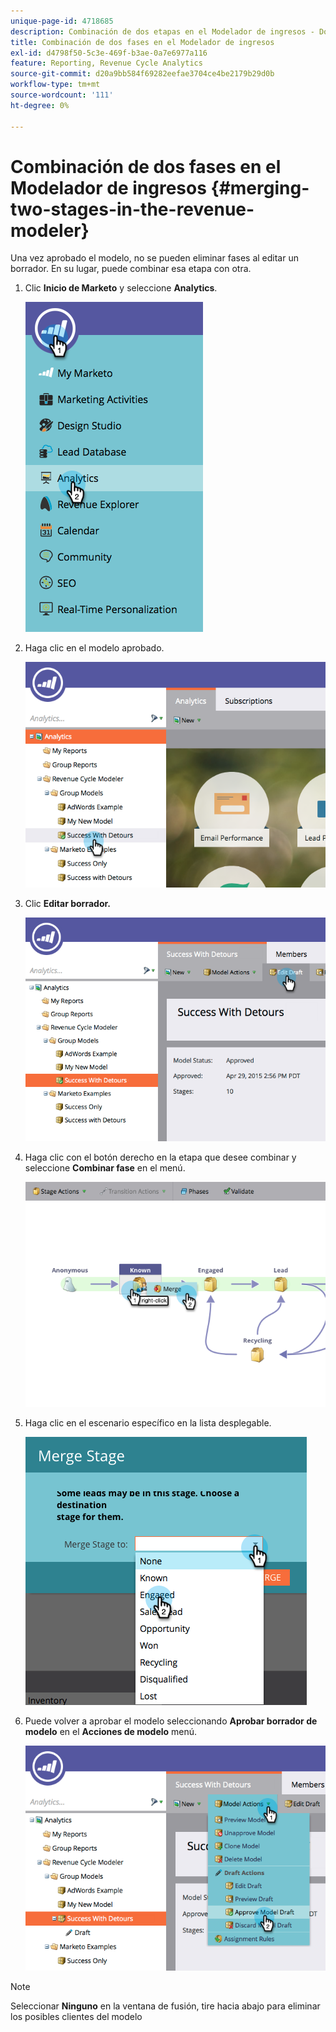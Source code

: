 ```yaml
---
unique-page-id: 4718685
description: Combinación de dos etapas en el Modelador de ingresos - Documentos de Marketo - Documentación del producto
title: Combinación de dos fases en el Modelador de ingresos
exl-id: d4798f50-5c3e-469f-b3ae-0a7e6977a116
feature: Reporting, Revenue Cycle Analytics
source-git-commit: d20a9bb584f69282eefae3704ce4be2179b29d0b
workflow-type: tm+mt
source-wordcount: '111'
ht-degree: 0%

---
```


# Combinación de dos fases en el Modelador de ingresos {#merging-two-stages-in-the-revenue-modeler}

Una vez aprobado el modelo, no se pueden eliminar fases al editar un borrador. En su lugar, puede combinar esa etapa con otra.

1. Clic **Inicio de Marketo** y seleccione **Analytics**.

   ![](assets/image2015-4-29-14-3a59-3a9.png)

1. Haga clic en el modelo aprobado.

   ![](assets/image2015-4-29-15-3a3-3a15.png)

1. Clic **Editar borrador.**

   ![](assets/image2015-4-29-15-3a7-3a3.png)

1. Haga clic con el botón derecho en la etapa que desee combinar y seleccione **Combinar fase** en el menú.

   ![](assets/image2015-4-29-15-3a10-3a6.png)

1. Haga clic en el escenario específico en la lista desplegable.

   ![](assets/image2015-4-29-15-3a52-3a5.png)

1. Puede volver a aprobar el modelo seleccionando **Aprobar borrador de modelo** en el **Acciones de modelo** menú.

   ![](assets/image2015-4-29-16-3a5-3a53.png)

>[!NOTE]
>
>Seleccionar **Ninguno** en la ventana de fusión, tire hacia abajo para eliminar los posibles clientes del modelo
